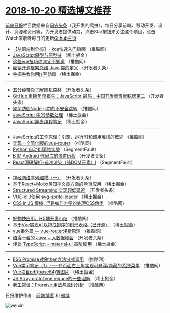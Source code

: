 # [2018-10-20 精选博文推荐](https://toutiao.qdkfweb.cn/date/2018/10/20)

[前端日报](https://qdkfweb.cn/c/news)栏目数据来自[码农头条](https://toutiao.qdkfweb.cn/)（我开发的爬虫），每日分享前端、移动开发、设计、资源和资讯等，为开发者提供动力，点击Star按钮来关注这个项目，点击Watch来收听每日的更新[Github主页](https://github.com/kujian/frontendDaily)
* [【从前端到全栈】- koa快速入门指南](https://toutiao.qdkfweb.cn/89569.html) （推酷网）
* [JavaScript原型与原型链](https://toutiao.qdkfweb.cn/89506.html) （稀土掘金）
* [这些vue技巧你肯定不知道](https://toutiao.qdkfweb.cn/89570.html) （推酷网）
* [阅读开源框架总结 Java 类的定义](https://toutiao.qdkfweb.cn/89545.html) （开发者头条）
* [手把手教你用js写动画](https://toutiao.qdkfweb.cn/89502.html) （稀土掘金）

***
* [五分钟带你了解随机森林](https://toutiao.qdkfweb.cn/89542.html) （开发者头条）
* [GitHub 重磅年度报告：JavaScript 最热，中国开发者贡献稳居第二](https://toutiao.qdkfweb.cn/89534.html) （开发者头条）
* [如何防御Node.js中的不安全跳转](https://toutiao.qdkfweb.cn/89575.html) （推酷网）
* [JavaScript 中的参数处理](https://toutiao.qdkfweb.cn/89500.html) （稀土掘金）
* [JavaScript异步编程笔记](https://toutiao.qdkfweb.cn/89501.html) （稀土掘金）

***
* [JavaScript的工作原理：引擎，运行时和调用堆栈的概述](https://toutiao.qdkfweb.cn/89567.html) （推酷网）
* [实现一个简化版的vue-router](https://toutiao.qdkfweb.cn/89568.html) （推酷网）
* [Python 自动化运维实战](https://toutiao.qdkfweb.cn/89491.html) （SegmentFault）
* [B 站 Android 代码库的演进历程](https://toutiao.qdkfweb.cn/89541.html) （开发者头条）
* [React源码解析-首次渲染（纯DOM元素）I](https://toutiao.qdkfweb.cn/89495.html) （SegmentFault）

***
* [神经网络序列建模（一）](https://toutiao.qdkfweb.cn/89543.html) （开发者头条）
* [基于React+Mobx类知乎文章方面的单页应用](https://toutiao.qdkfweb.cn/89503.html) （稀土掘金）
* [Structured Streaming 实现超低延迟](https://toutiao.qdkfweb.cn/89544.html) （开发者头条）
* [VUE-cli3使用 svg-sprite-loader](https://toutiao.qdkfweb.cn/89508.html) （稀土掘金）
* [CSS in JS 很棒, 但是如何方便的处理CSS伪类](https://toutiao.qdkfweb.cn/89573.html) （推酷网）

***
* [好物快应用、H5端开发小结](https://toutiao.qdkfweb.cn/89564.html) （推酷网）
* [基于Vue实现可以拖拽排序的树形表格（已开源）](https://toutiao.qdkfweb.cn/89510.html) （稀土掘金）
* [vue番外篇 &#8212; vue-router浅析原理](https://toutiao.qdkfweb.cn/89574.html) （推酷网）
* [值得一看的 Java + 大数据峰会](https://toutiao.qdkfweb.cn/89536.html) （开发者头条）
* [浅谈 TypeScript &#8211; material-ui 高阶使用](https://toutiao.qdkfweb.cn/89499.html) （稀土掘金）

***
* [ES6 Promise对象then方法链式调用](https://toutiao.qdkfweb.cn/89563.html) （推酷网）
* [Vue学习笔记（1）——在页面右上角实现可悬浮/隐藏的系统菜单](https://toutiao.qdkfweb.cn/89565.html) （推酷网）
* [Vue项目pdf(base64)转图片](https://toutiao.qdkfweb.cn/89512.html) （稀土掘金）
* [JS Array.prototype.reduce的一些理解](https://toutiao.qdkfweb.cn/89504.html) （稀土掘金）
* [老生常谈：Promise 用法与源码分析](https://toutiao.qdkfweb.cn/89566.html) （推酷网）

日报维护作者：[前端博客](https://qdkfweb.cn/) 和 [微博](https://qdkfweb.cn/go/weibo)

![weixin](https://user-images.githubusercontent.com/3055447/38468989-651132ac-3b80-11e8-8e6b-15122322a9d7.png)